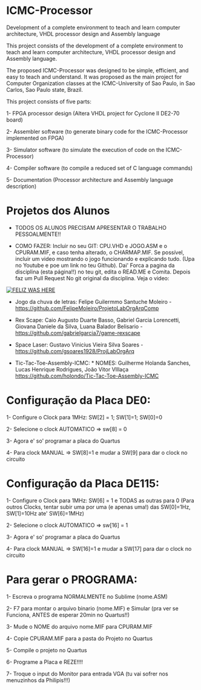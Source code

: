 # ICMC-Processor
Development of a complete environment to teach and learn computer architecture, VHDL processor design and Assembly language

This project consists of the development of a complete environment to teach and learn computer architecture, VHDL processor design and Assembly language.

The proposed ICMC-Processor was designed to be simple, efficient, and easy to teach and understand. It was proposed as the main project for Computer Organization classes at the ICMC-University of Sao Paulo, in Sao Carlos, Sao Paulo state, Brazil.

This project consists of five parts:

1-	FPGA processor design (Altera VHDL project for Cyclone II DE2-70 board)

2-	Assembler software (to generate binary code for the ICMC-Processor implemented on FPGA)

3-	Simulator software (to simulate the execution of code on the ICMC-Processor)

4-	Compiler software (to compile a reduced set of  C language commands)

5-	Documentation (Processor architecture and Assembly language description)


# Projetos dos Alunos

- TODOS OS ALUNOS PRECISAM APRESENTAR O TRABALHO PESSOALMENTE!! 

- COMO FAZER: Incluir no seu GIT: CPU.VHD e JOGO.ASM e o CPURAM.MIF, e caso tenha alterado, o CHARMAP.MIF. Se possível, incluir um video mostrando o jogo funcionando e explicando tudo. (Upa no Youtube e poe um link no teu Github). Dai' Forca a pagina da disciplina (esta página!!) no teu git, edita o READ.ME e Comita. Depois faz um Pull Request No git original da disciplina. Veja o video: 

[![FELIZ WAS HERE](http://img.youtube.com/vi/0vT8zuG9CYM/0.jpg)](http://www.youtube.com/watch?v=0vT8zuG9CYM)


- Jogo da chuva de letras: Felipe Guilermmo Santuche Moleiro - https://github.com/FelipeMoleiro/ProjetoLabOrgArqComp

- Rex Scape: Caio Augusto Duarte Basso, Gabriel Garcia Lorencetti, Giovana Daniele da Silva, Luana Balador Belisario - https://github.com/gabrielgarcia7/game-rexscape

- Space Laser: Gustavo Vinicius Vieira Silva Soares - https://github.com/gsoares1928/ProjLabOrgArq

* Tic-Tac-Toe-Assembly-ICMC: *
NOMES:
Guilherme Holanda Sanches,
Lucas Henrique Rodrigues,
João Vitor VIllaça
https://github.com/holondo/Tic-Tac-Toe-Assembly-ICMC

# Configuração da Placa DE0:

1- Configure o Clock para 1MHz: SW[2] = 1; SW[1]=1; SW[0]=0

2- Selecione o clock AUTOMATICO => sw[8] = 0

3- Agora e' so' programar a placa do Quartus

4- Para clock MANUAL => SW[8]=1  e  mudar a SW[9] para dar o clock no circuito

# Configuração da Placa DE115:

1- Configure o Clock para 1MHz: SW[6] = 1   e TODAS as outras para 0 (Para outros Clocks, tentar subir uma por uma (e apenas uma!) das SW[0]=1Hz, SW[1]=10Hz  ate' SW[6]=1MHz)

2- Selecione o clock AUTOMATICO => sw[16] = 1

3- Agora e' so' programar a placa do Quartus

4- Para clock MANUAL => SW[16]=1  e  mudar a SW[17] para dar o clock no circuito

# Para gerar o PROGRAMA:

1- Escreva o programa NORMALMENTE no Sublime (nome.ASM)

2- F7 para montar o arquivo binario (nome.MIF) e Simular (pra ver se Funciona, ANTES de esperar 20min no Quartus!!)

3- Mude o NOME do arquivo nome.MIF para CPURAM.MIF

4- Copie CPURAM.MIF para a pasta do Projeto no Quartus

5- Compile o projeto no Quartus

6- Programe a Placa e REZE!!!!

7- Troque o  input do Monitor para entrada VGA (tu vai sofrer nos menuzinhos da Philipis!!!)






